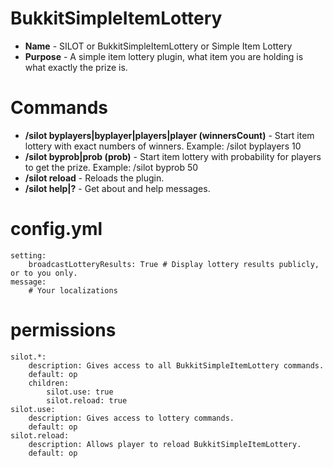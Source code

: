 BukkitSimpleItemLottery
================
* **Name** - SILOT or BukkitSimpleItemLottery or Simple Item Lottery
* **Purpose** - A simple item lottery plugin, what item you are holding is what exactly the prize is.

# Commands
* **/silot byplayers|byplayer|players|player (winnersCount)** - Start item lottery with exact numbers of winners. Example: /silot byplayers 10
* **/silot byprob|prob (prob)** - Start item lottery with probability for players to get the prize. Example: /silot byprob 50
* **/silot reload** - Reloads the plugin.
* **/silot help|?** - Get about and help messages.

# config.yml

    setting:
        broadcastLotteryResults: True # Display lottery results publicly, or to you only.
    message:
        # Your localizations
    
# permissions

    silot.*:
        description: Gives access to all BukkitSimpleItemLottery commands.
        default: op
        children:
            silot.use: true
            silot.reload: true
    silot.use:
        description: Gives access to lottery commands.
        default: op
    silot.reload:
        description: Allows player to reload BukkitSimpleItemLottery.
        default: op

